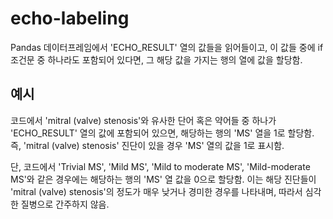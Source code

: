 # echo-labeling
Pandas 데이터프레임에서 'ECHO_RESULT' 열의 값들을 읽어들이고, 이 값들 중에 if 조건문 중 하나라도 포함되어 있다면, 그 해당 값을 가지는 행의 열에 값을 할당함.

## 예시
코드에서 'mitral (valve) stenosis'와 유사한 단어 혹은 약어들 중 하나가 'ECHO_RESULT' 열의 값에 포함되어 있으면, 해당하는 행의 'MS' 열을 1로 할당함. 즉, 'mitral (valve) stenosis' 진단이 있을 경우 'MS' 열의 값을 1로 표시함.

단, 코드에서 'Trivial MS', 'Mild MS', 'Mild to moderate MS', 'Mild-moderate MS'와 같은 경우에는 해당하는 행의 'MS' 열 값을 0으로 할당함. 이는 해당 진단들이 'mitral (valve) stenosis'의 정도가 매우 낮거나 경미한 경우를 나타내며, 따라서 심각한 질병으로 간주하지 않음.
